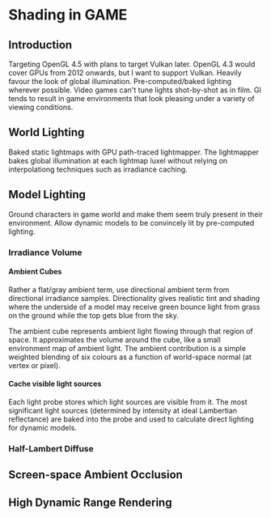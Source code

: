 
# Shading in GAME

## Introduction

Targeting OpenGL 4.5 with plans to target Vulkan later. OpenGL 4.3 would cover GPUs from 2012 onwards, but I want to support Vulkan.
Heavily favour the look of global illumination. Pre-computed/baked lighting wherever possible. Video games can't tune lights shot-by-shot as in film. GI tends to result in game environments that look pleasing under a variety of viewing conditions.

## World Lighting

Baked static lightmaps with GPU path-traced lightmapper. The lightmapper bakes global illumination at each lightmap luxel without relying on interpolationg techniques such as irradiance caching.

## Model Lighting
Ground characters in game world and make them seem truly present in their environment.
Allow dynamic models to be convincely lit by pre-computed lighting.

### Irradiance Volume

#### Ambient Cubes

Rather a flat/gray ambient term, use directional ambient term from directional irradiance samples. Directionality gives realistic tint and shading where the underside of a model may receive green bounce light from grass on the ground while the top gets blue from the sky.

The ambient cube represents ambient light flowing through that region of space. It approximates the volume around the cube, like a small environment map of ambient light. The ambient contribution is a simple weighted blending of six colours as a function of world-space normal (at vertex or pixel).

#### Cache visible light sources

Each light probe stores which light sources are visible from it. The most significant light sources (determined by intensity at ideal Lambertian reflectance) are baked into the probe and used to calculate direct lighting for dynamic models.

### Half-Lambert Diffuse

## Screen-space Ambient Occlusion

## High Dynamic Range Rendering

